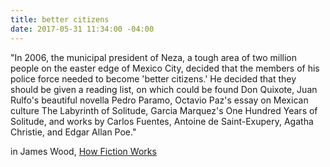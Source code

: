 ```yaml
---
title: better citizens
date: 2017-05-31 11:34:00 -04:00
---
```


"In 2006, the municipal president of Neza, a tough area of two million people on the easter edge of Mexico City, decided that the members of his police force needed to become 'better citizens.' He decided that they should be given a reading list, on which could be found Don Quixote, Juan Rulfo's beautiful novella Pedro Paramo, Octavio Paz's essay on Mexican culture The Labyrinth of Solitude, Garcia Marquez's One Hundred Years of Solitude, and works by Carlos Fuentes, Antoine de Saint-Exupery, Agatha Christie, and Edgar Allan Poe."

in James Wood, [How Fiction Works](http://shop.harvard.com/book/9780374173401)